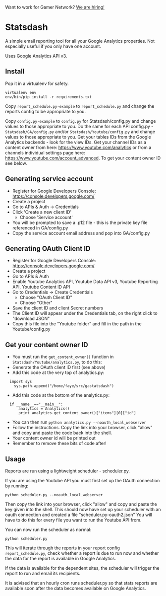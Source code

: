 Want to work for Gamer Network? [We are hiring!](http://www.gamesindustry.biz/jobs/gamer-network)

Statsdash
=========

A simple email reporting tool for all your Google Analytics properties.  Not especially useful if you only have one account.

Uses Google Analytics API v3.

Install
-------

Pop it in a virtualenv for safety.

```shell
virtualenv env
env/bin/pip install -r requirements.txt
```

Copy ```report_schedule.py-example``` to ```report_schedule.py``` and change the reports config to be appropriate to you.

Copy ```config.py-example``` to ```config.py``` for Statsdash/config.py and change values to those appropriate to you. 
Do the same for each API config.py - ```Statsdash/GA/config.py``` and/or ```Statsdash/Youtube/config.py``` and change values to those appropriate to you. 
Get your tables IDs from the Google Analytics backends - look for the view IDs.
Get your channel IDs as a content owner from here: https://www.youtube.com/analytics or from a channels individual settings page here: https://www.youtube.com/account_advanced.
To get your content owner ID see below.

Generating service account
--------------------------

  - Register for Google Developers Console: https://console.developers.google.com/
  - Create a project
  - Go to APIs & Auth -> Credentials
  - Click 'Create a new client ID'
    - Choose 'Service account'
  - You will be prompted to save a .p12 file - this is the private key file referenced in GA/config.py
  - Copy the service account email address and pop into GA/config.py

Generating OAuth Client ID
--------------------------

  - Register for Google Developers Console: https://console.developers.google.com/
  - Create a project
  - Go to APIs & Auth
  - Enable Youtube Analytics API, Youtube Data API v3, Youtube Reporting API, Youtube Content ID API
  - Go to Credentials -> Create Credentials
    - Choose "OAuth Client ID"
    - Choose "Other"
  - Save the client ID and client Secret numbers
  - The Client ID will appear under the Credentials tab, on the right click to "download JSON"
  - Copy this file into the "Youtube folder" and fill in the path in the Youtube/config.py


Get your content owner ID
--------------------------

  - You must run the ```get_content_owner()``` function in ```Statsdash/Youtube/analytics.py```, to do this:
  - Generate the OAuth client ID first (see above)
  - Add this code at the very top of analytics.py:
```  
  import sys
    sys.path.append("/home/faye/src/gastatsdash")
```
  - Add this code at the bottom of the analytics.py:
```  
  if __name__=="__main__":
      analytics = Analytics()
      print analytics.get_content_owner()["items"][0]["id"]
```
  - You can then run ``` python analytics.py --noauth_local_webserver ```
  - Follow the instructions. Copy the link into your browser, click "allow" and copy and paste the code back into the shell. 
  - Your content owner id will be printed out
  - Remember to remove these bits of code after! 

  

Usage
-----

Reports are run using a lightweight scheduler - scheduler.py.

If you are using the Youtube API you must first set up the OAuth connection by running:

```
python scheduler.py --noauth_local_webserver
```
Then copy the link into your browser, click "allow" and copy and paste the key given into the shell. 
This should now have set up your scheduler with an oauth connection and created a file "scheduler.py-oauth2.json"
You will have to do this for every file you want to run the Youtube API from. 

You can now run the scheduler as normal:


```
python scheduler.py
```

This will iterate through the reports in your report config ```report_schedule.py```,
check whether a report is due to run now and whether the data for the report is
available in Google Analytics.

If the data is available for the dependent sites, the scheduler will trigger
the report to run and email its recipients.

It is advised that an hourly cron runs scheduler.py so that stats reports are
available soon after the data becomes available on Google Analytics.
